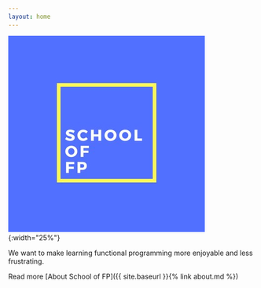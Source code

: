 ```yaml
---
layout: home
---
```


![logo](/assets/shooloffp_logo.jpg){:width="25%"}

We want to make learning functional programming more enjoyable and less frustrating.

Read more [About School of FP]({{ site.baseurl }}{% link about.md %}) 
